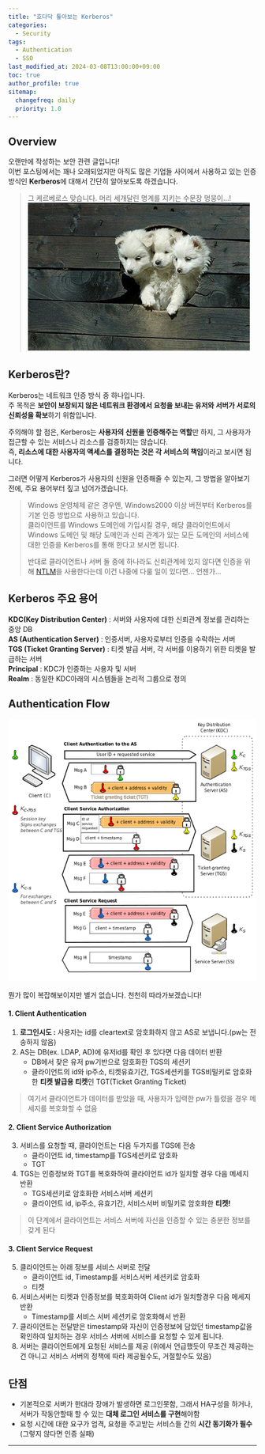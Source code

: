 ```yaml
---
title: "호다닥 톺아보는 Kerberos"
categories:
  - Security
tags:
  - Authentication
  - SSO
last_modified_at: 2024-03-08T13:00:00+09:00
toc: true
author_profile: true
sitemap:
  changefreq: daily
  priority: 1.0
---
```


## Overview
오랜만에 작성하는 보안 관련 글입니다!  
이번 포스팅에서는 꽤나 오래되었지만 아직도 많은 기업들 사이에서 사용하고 있는 인증방식인 **Kerberos**에 대해서 간단히 알아보도록 하겠습니다.  

>그 케르베로스 맞습니다. 머리 세개달린 명계를 지키는 수문장 멍뭉이...!  
>![](https://raw.githubusercontent.com/GRuuuuu/hololy-img-repo/main/2024-03-08-kerberos.md/1.jpg)  


## Kerberos란?

Kerberos는 네트워크 인증 방식 중 하나입니다.  
주 목적은 **보안이 보장되지 않은 네트워크 환경에서 요청을 보내는 유저와 서버가 서로의 신뢰성을 확보**하기 위함입니다.  

주의해야 할 점은, Kerberos는 **사용자의 신원을 인증해주는 역할**만 하지, 그 사용자가 접근할 수 있는 서비스나 리소스를 검증하지는 않습니다.  
즉, **리소스에 대한 사용자의 액세스를 결정하는 것은 각 서비스의 책임**이라고 보시면 됩니다.  

그러면 어떻게 Kerberos가 사용자의 신원을 인증해줄 수 있는지, 그 방법을 알아보기 전에, 주요 용어부터 짚고 넘어가겠습니다.    

>Windows 운영체제 같은 경우엔, Windows2000 이상 버전부터 Kerberos를 기본 인증 방법으로 사용하고 있습니다.  
>클라이언트를 Windows 도메인에 가입시킬 경우, 해당 클라이언트에서 Windows 도메인 및 해당 도메인과 신뢰 관계가 있는 모든 도메인의 서비스에 대한 인증을 Kerberos를 통해 한다고 보시면 됩니다.  
>
>반대로 클라이언트나 서버 둘 중에 하나라도 신뢰관계에 있지 않다면 인증을 위해 [NTLM](https://learn.microsoft.com/ko-kr/troubleshoot/windows-server/windows-security/ntlm-user-authentication)을 사용한다는데 이건 나중에 다룰 일이 있다면... 언젠가... 

## Kerberos 주요 용어

**KDC(Key Distribution Center)** : 서버와 사용자에 대한 신뢰관계 정보를 관리하는  중앙 DB  
**AS (Authentication Server)** : 인증서버, 사용자로부터 인증을 수락하는 서버  
**TGS (Ticket Granting Server)** : 티켓 발급 서버, 각 서버를 이용하기 위한 티켓을 발급하는 서버  
**Principal** : KDC가 인증하는 사용자 및 서버  
**Realm** : 동일한 KDC아래의 시스템들을 논리적 그룹으로 정의  

## Authentication Flow

![](https://raw.githubusercontent.com/GRuuuuu/hololy-img-repo/main/2024-03-08-kerberos.md/2.png)  

뭔가 많이 복잡해보이지만 별거 없습니다. 천천히 따라가보겠습니다!  
#### 1. Client Authentication
  1. **로그인시도 :** 사용자는 id를 cleartext로 암호화하지 않고 AS로 보냅니다.(pw는 전송하지 않음) 
  2. AS는 DB(ex. LDAP, AD)에 유저id를 확인 후 있다면 다음 데이터 반환
      - DB에서 찾은 유저 pw기반으로 암호화한 TGS의 세션키
      - 클라이언트의 id와 ip주소, 티켓유효기간, TGS세션키를 TGS비밀키로 암호화한 **티켓 발급용 티켓**인 TGT(Ticket Granting Ticket)
  > 여기서 클라이언트가 데이터를 받았을 때, 사용자가 입력한 pw가 틀렸을 경우 메세지를 복호화할 수 없음

#### 2. Client Service Authorization
  3. 서비스를 요청할 때, 클라이언트는 다음 두가지를 TGS에 전송
      - 클라이언트 id, timestamp를 TGS세션키로 암호화
      - TGT
  4. TGS는 인증정보와 TGT를 복호화하여 클라이언트 id가 일치할 경우 다음 메세지 반환
      -  TGS세션키로 암호화한 서비스서버 세션키
      - 클라이언트 id, ip주소, 유효기간, 서비스서버 비밀키로 암호화한 **티켓!**
  > 이 단계에서 클라이언트는 서비스 서버에 자신을 인증할 수 있는 충분한 정보를 갖게 된다

#### 3. Client Service Request
  5. 클라이언트는 아래 정보를 서비스 서버로 전달
      - 클라이언트 id, Timestamp를 서비스서버 세션키로 암호화
      - 티켓
  6. 서비스서버는 티켓과 인증정보를 복호화하여 Client id가 일치할경우 다음 메세지 반환
      - Timestamp를 서비스 서버 세션키로 암호화해서 반환  
  7. 클라이언트는 전달받은 timestamp와 자신이 인증정보에 담았던 timestamp값을 확인하여 일치하는 경우 서비스 서버에 서비스를 요청할 수 있게 됩니다.
  8. 서버는 클라이언트에게 요청된 서비스를 제공 (위에서 언급했듯이 무조건 제공하는건 아니고 서비스 서버의 정책에 따라 제공될수도, 거절할수도 있음)

## 단점
  - 기본적으로 서버가 한대라 장애가 발생하면 로그인못함, 그래서 HA구성을 하거나, 서버가 작동안할때 할 수 있는 **대체 로그인 서비스를 구현**해야함
  - 요청 시간에 대한 요구가 엄격, 요청을 주고받는 서비스들 간의 **시간 동기화가 필수** (그렇지 않다면 인증 실패)


----